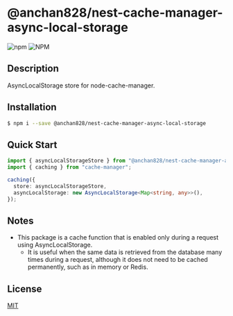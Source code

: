 # @anchan828/nest-cache-manager-async-local-storage

![npm](https://img.shields.io/npm/v/@anchan828/nest-cache-manager-async-local-storage.svg)
![NPM](https://img.shields.io/npm/l/@anchan828/nest-cache-manager-async-local-storage.svg)

## Description

AsyncLocalStorage store for node-cache-manager.

## Installation

```bash
$ npm i --save @anchan828/nest-cache-manager-async-local-storage
```

## Quick Start

```ts
import { asyncLocalStorageStore } from "@anchan828/nest-cache-manager-async-local-storage";
import { caching } from "cache-manager";

caching({
  store: asyncLocalStorageStore,
  asyncLocalStorage: new AsyncLocalStorage<Map<string, any>>(),
});
```

## Notes

- This package is a cache function that is enabled only during a request using AsyncLocalStorage.
  - It is useful when the same data is retrieved from the database many times during a request, although it does not need to be cached permanently, such as in memory or Redis.

## License

[MIT](LICENSE)
